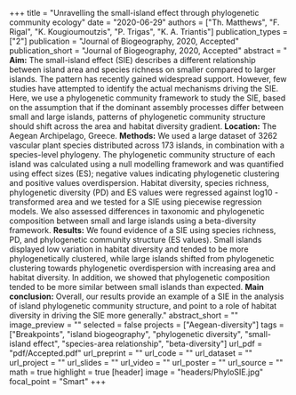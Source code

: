 +++
title = "Unravelling the small-island effect through phylogenetic community ecology"
date = "2020-06-29"
authors = ["Th. Matthews", "F. Rigal", "K. Kougioumoutzis", "P. Trigas", "K. A. Triantis"]
publication_types = ["2"]
publication = "Journal of Biogeography, 2020, Accepted"
publication_short = "Journal of Biogeography, 2020, Accepted"
abstract = " __Aim:__ The small-island effect (SIE) describes a different relationship between island area and species richness on smaller compared to larger islands. The pattern has recently gained widespread support. However, few studies have attempted to identify the actual mechanisms driving the SIE. Here, we use a phylogenetic community framework to study the SIE, based on the assumption that if the dominant assembly processes differ between small and large islands, patterns of phylogenetic community structure should shift across the area and habitat diversity gradient.  __Location:__ The Aegean Archipelago, Greece. __Methods:__ We used a large dataset of 3262 vascular plant species distributed across 173 islands, in combination with a species-level phylogeny. The phylogenetic community structure of each island was calculated using a null modelling framework and was quantified using effect sizes (ES); negative values indicating phylogenetic clustering and positive values overdispersion. Habitat diversity, species richness, phylogenetic diversity (PD) and ES values were regressed against log10 -transformed area and we tested for a SIE using piecewise regression models. We also assessed differences in taxonomic and phylogenetic composition between small and large islands using a beta-diversity framework. __Results:__ We found evidence of a SIE using species richness, PD, and phylogenetic community structure (ES values). Small islands displayed low variation in habitat diversity and tended to be more phylogenetically clustered, while large islands shifted from phylogenetic clustering towards phylogenetic overdispersion with increasing area and habitat diversity. In addition, we showed that phylogenetic composition tended to be more similar between small islands than expected. __Main conclusion:__ Overall, our results provide an example of a SIE in the analysis of island phylogenetic community structure, and point to a role of habitat diversity in driving the SIE more generally."
abstract_short = ""
image_preview = ""
selected = false
projects = ["Aegean-diversity"]
tags = ["Breakpoints", "island biogeography", "phylogenetic diversity", "small-island effect", "species-area relationship", "beta-diversity"]
url_pdf = "pdf/Accepted.pdf"
url_preprint = ""
url_code = ""
url_dataset = ""
url_project = ""
url_slides = ""
url_video = ""
url_poster = ""
url_source = ""
math = true
highlight = true
[header]
image = "headers/PhyloSIE.jpg"
focal_point = "Smart"
+++
